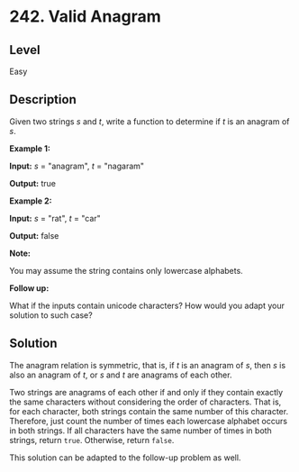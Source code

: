 # 242. Valid Anagram
## Level
Easy

## Description
Given two strings *s* and *t*, write a function to determine if *t* is an anagram of *s*.

**Example 1:**

**Input:** *s* = "anagram", *t* = "nagaram"

**Output:** true

**Example 2:**

**Input:** *s* = "rat", *t* = "car"

**Output:** false

**Note:**

You may assume the string contains only lowercase alphabets.

**Follow up:**

What if the inputs contain unicode characters? How would you adapt your solution to such case?

## Solution
The anagram relation is symmetric, that is, if *t* is an anagram of *s*, then *s* is also an anagram of *t*, or *s* and *t* are anagrams of each other.

Two strings are anagrams of each other if and only if they contain exactly the same characters without considering the order of characters. That is, for each character, both strings contain the same number of this character. Therefore, just count the number of times each lowercase alphabet occurs in both strings. If all characters have the same number of times in both strings, return `true`. Otherwise, return `false`.

This solution can be adapted to the follow-up problem as well.